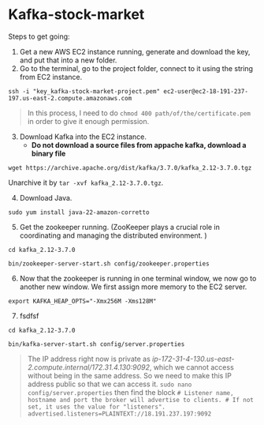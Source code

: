 # Kafka-stock-market

Steps to get going:

1. Get a new AWS EC2 instance running, generate and download the key, and put that into a new folder.
2. Go to the terminal, go to the project folder, connect to it using the string from EC2 instance.

`ssh -i "key_kafka-stock-market-project.pem" ec2-user@ec2-18-191-237-197.us-east-2.compute.amazonaws.com`

> In this process, I need to do
> `chmod 400 path/of/the/certificate.pem`
> in order to give it enough permission.

3. Download Kafka into the EC2 instance.
   - **Do not download a source files from appache kafka, download a binary file**

`wget https://archive.apache.org/dist/kafka/3.7.0/kafka_2.12-3.7.0.tgz`

Unarchive it by `tar -xvf kafka_2.12-3.7.0.tgz`.

4. Download Java.

`sudo yum install java-22-amazon-corretto`

5. Get the zookeeper running. (ZooKeeper plays a crucial role in coordinating and managing the distributed environment. )

`cd kafka_2.12-3.7.0`

`bin/zookeeper-server-start.sh config/zookeeper.properties`

6. Now that the zookeeper is running in one terminal window, we now go to another new window. We first assign more memory to the EC2 server.

`export KAFKA_HEAP_OPTS="-Xmx256M -Xms128M"`

7. fsdfsf

`cd kafka_2.12-3.7.0`

`bin/kafka-server-start.sh config/server.properties`

> The IP address right now is private as *ip-172-31-4-130.us-east-2.compute.internal/172.31.4.130:9092*, which we cannot access without being in the same address. So we need to make this IP address public so that we can access it.
> `sudo nano config/server.properties` then find the block
> `# Listener name, hostname and port the broker will advertise to clients. # If not set, it uses the value for "listeners". advertised.listeners=PLAINTEXT://18.191.237.197:9092`


